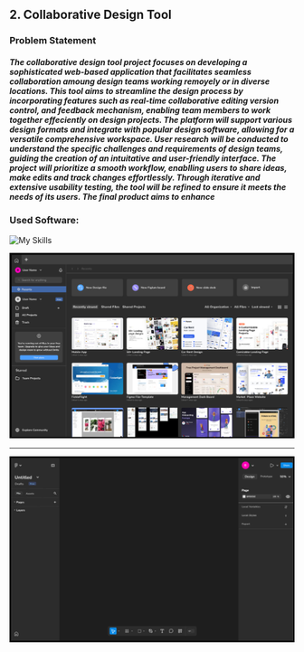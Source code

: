 ## 2. Collaborative Design Tool
### Problem Statement
##### The collaborative design tool project focuses on developing a sophisticated web-based application that facilitates seamless collaboration amoung design teams working remoyely or in diverse locations. This tool aims to streamline the design process by incorporating features such as real-time collaborative editing version control, and feedback mechanism, enabling team members to work together effeciently on design projects. The platform will support various design formats and integrate with popular design software, allowing for a versatile comprehensive workspace. User research will be conducted to understand the specific challenges and requirements of design teams, guiding the creation of an intuitative and user-friendly interface. The project will prioritize a smooth workflow, enablling users to share ideas, make edits and track changes effortlessly. Through iterative and extensive usability testing, the tool will be refined to ensure it meets the needs of its  users. The final product aims to enhance



### Used Software: 
![My Skills](https://go-skill-icons.vercel.app/api/icons?i=figma)

![Collaborative Design Tool](https://github.com/Boopathy133/CoderOne-Project-2/blob/d541bef6672703071353e724c4dbd72b234d4756/Collabarative%20Design%20Tool/Collabarative%201.png)

---
![Collaborative Design Tool](https://github.com/Boopathy133/CoderOne-Project-2/blob/d541bef6672703071353e724c4dbd72b234d4756/Collabarative%20Design%20Tool/Collabarative%202.png)
